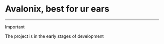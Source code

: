 # Avalonix, best for ur ears
------
> [!IMPORTANT]
> The project is in the early stages of development



